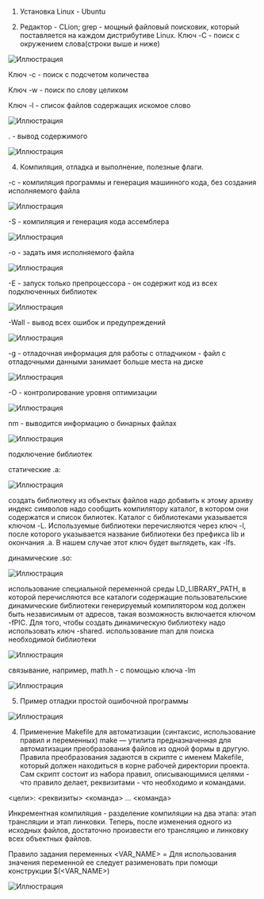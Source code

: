 1) Установка Linux - Ubuntu

3) Редактор - CLion;
grep - мощный файловый поисковик, который поставляется на каждом дистрибутиве Linux.
Ключ -C - поиск с окружением слова(строки выше и ниже)

![Иллюстрация](https://github.com/sergeevaevi/Operating-Systems/raw/master/image/grepC.png)

Ключ -с - поиск с подсчетом количества

Ключ -w - поиск по слову целиком

Ключ -l - список файлов содержащих искомое слово

![Иллюстрация](https://github.com/sergeevaevi/Operating-Systems/raw/master/image/keys.png)

. - вывод содержимого

![Иллюстрация](https://github.com/sergeevaevi/Operating-Systems/raw/master/image/grepALLout.png)


4) Компиляция, отладка и выполнение, полезные флаги.

-c - компиляция программы и генерация машинного кода, без создания исполняемого файла

![Иллюстрация](https://github.com/sergeevaevi/Operating-Systems/raw/master/image/gccCnm.png)

-S - компиляция и генерация кода ассемблера 

![Иллюстрация](https://github.com/sergeevaevi/Operating-Systems/raw/master/image/gccS.png)

-o - задать имя исполняемого файла

![Иллюстрация](https://github.com/sergeevaevi/Operating-Systems/raw/master/image/gccO.png)

-E - запуск только препроцессора - он содержит код из всех подключенных библиотек

![Иллюстрация](https://github.com/sergeevaevi/Operating-Systems/raw/master/image/gccE.png)

-Wall - вывод всех ошибок и предупреждений

![Иллюстрация](https://github.com/sergeevaevi/Operating-Systems/raw/master/image/gccWall.png)

-g - отладочная информация для работы с отладчиком - файл с отладочными данными занимает больше места на диске

![Иллюстрация](https://github.com/sergeevaevi/Operating-Systems/raw/master/image/gccGless.png)

-O - контролирование уровня оптимизации

![Иллюстрация](https://github.com/sergeevaevi/Operating-Systems/raw/master/image/gccO1.png)

nm - выводится информацию о бинарных файлах

![Иллюстрация](https://github.com/sergeevaevi/Operating-Systems/raw/master/image/nm.png)


подключение библиотек 

статические .a:

![Иллюстрация](https://github.com/sergeevaevi/Operating-Systems/raw/master/image/lib.png)

создать библиотеку из объектых файлов
надо добавить к этому архиву индекс символов
надо сообщить компилятору каталог, в котором они содержатся и список билиотек. 
Каталог с библиотеками указывается ключом -L.
Используемые библиотеки перечисляются через ключ -l, после которого указывается название библиотеки без префикса lib и окончания .a. 
В нашем случае этот ключ будет выглядеть, как -lfs.


динамические .so:


![Иллюстрация](https://github.com/sergeevaevi/Operating-Systems/blob/master/image/dynlib.png)

использование специальной переменной среды LD_LIBRARY_PATH, в которой перечисляются все каталоги содержащие пользовательские динамические библиотеки
генерируемый компилятором код должен быть независимым от адресов, такая возможность включается ключом -fPIC.
Для того, чтобы создать динамическую библиотеку надо использовать ключ -shared.
использование man для поиска необходимой библиотеки

![Иллюстрация](https://github.com/sergeevaevi/Operating-Systems/raw/master/image/mansin.png)


связывание, например, math.h - с помощью ключа -lm

![Иллюстрация](https://github.com/sergeevaevi/Operating-Systems/raw/master/image/lm.png)

5) Пример отладки простой ошибочной программы

![Иллюстрация](https://github.com/sergeevaevi/Operating-Systems/raw/master/image/gccG.png)

4) Применение Makefile для автоматизации (синтаксис, использование правил и переменных)
make — утилита предназначенная для автоматизации преобразования файлов из одной формы в другую. 
Правила преобразования задаются в скрипте с именем Makefile, который должен находиться в корне рабочей директории проекта.
Сам скрипт состоит из набора правил, описывающимися целями - что правило делает, реквизитами - что необходимо и командами.


<цели>: <реквизиты>
	<команда>
	...
	<команда>
  

Инкрементная компиляция - разделение компиляции на два этапа: этап трансляции и этап линковки.
Теперь, после изменения одного из исходных файлов, достаточно произвести его трансляцию и линковку всех объектных файлов.

Правило задания переменных
<VAR_NAME> = <value string>
Для использования значения переменной ее следует разименовать при помощи конструкции $(<VAR_NAME>)

![Иллюстрация](https://github.com/sergeevaevi/Operating-Systems/raw/master/image/make.png)
